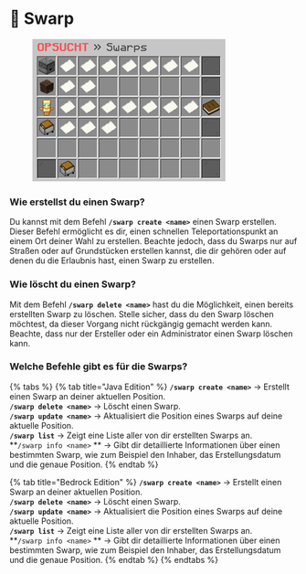 # 📌 Swarp

<figure><img src="../.gitbook/assets/Swarps.png" alt=""><figcaption></figcaption></figure>

### Wie erstellst du einen Swarp?

Du kannst mit dem Befehl **`/swarp create <name>`** einen Swarp erstellen. Dieser Befehl ermöglicht es dir, einen schnellen Teleportationspunkt an einem Ort deiner Wahl zu erstellen. Beachte jedoch, dass du Swarps nur auf Straßen oder auf Grundstücken erstellen kannst, die dir gehören oder auf denen du die Erlaubnis hast, einen Swarp zu erstellen.

### Wie löscht du einen Swarp?

Mit dem Befehl **`/swarp delete <name>`** hast du die Möglichkeit, einen bereits erstellten Swarp zu löschen. Stelle sicher, dass du den Swarp löschen möchtest, da dieser Vorgang nicht rückgängig gemacht werden kann. Beachte, dass nur der Ersteller oder ein Administrator einen Swarp löschen kann.

### Welche Befehle gibt es für die Swarps?

{% tabs %}
{% tab title="Java Edition" %}
**`/swarp create <name>`** -> Erstellt einen Swarp an deiner aktuellen Position.\
**`/swarp delete <name>`** -> Löscht einen Swarp.\
**`/swarp update <name>`** -> Aktualisiert die Position eines Swarps auf deine aktuelle Position.\
**`/swarp list`** -> Zeigt eine Liste aller von dir erstellten Swarps an.\
**`/swarp info <name>` ** -> Gibt dir detaillierte Informationen über einen bestimmten Swarp, wie zum Beispiel den Inhaber, das Erstellungsdatum und die genaue Position.
{% endtab %}

{% tab title="Bedrock Edition" %}
**`/swarp create <name>`** -> Erstellt einen Swarp an deiner aktuellen Position.\
**`/swarp delete <name>`** -> Löscht einen Swarp.\
**`/swarp update <name>`** -> Aktualisiert die Position eines Swarps auf deine aktuelle Position.\
**`/swarp list`** -> Zeigt eine Liste aller von dir erstellten Swarps an.\
**`/swarp info <name>` ** -> Gibt dir detaillierte Informationen über einen bestimmten Swarp, wie zum Beispiel den Inhaber, das Erstellungsdatum und die genaue Position.
{% endtab %}
{% endtabs %}
